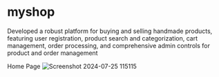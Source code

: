 # myshop

Developed a robust platform for buying and selling handmade products, featuring user registration, product search and categorization, cart management, order processing, and comprehensive admin controls for product and order management

Home Page
![Screenshot 2024-07-25 115115](https://github.com/user-attachments/assets/e015a4ff-212c-46e9-ae94-1778f689e847)



